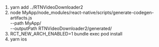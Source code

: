 1) yarn add ../RTNVideoDownloader2
2) node MyApp/node_modules/react-native/scripts/generate-codegen-artifacts.js \
  --path MyApp/ \
  --outputPath RTNVideoDownloader2/generated/	
3) RCT_NEW_ARCH_ENABLED=1 bundle exec pod install
4) yarn ios
